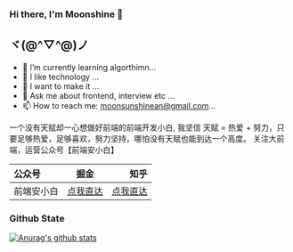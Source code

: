 ### Hi there, I'm Moonshine 👋

<!--**moonshinean/moonshinean** is a ✨ _special_ ✨ repository because its `README.md` (this file) appears on your GitHub profile.-->

## ヾ(@^▽^@)ノ

- 🌱 I’m currently learning algorthimn...
- 👯 I like technology ...
- 🤔 I want to make it ...
- 💬 Ask me about frontend, interview etc ...
- 📫 How to reach me: moonsunshinean@gmail.com...

一个没有天赋却一心想做好前端的前端开发小白, 我坚信 天赋 = 热爱 + 努力，只要足够热爱，足够喜欢，努力坚持，哪怕没有天赋也能到达一个高度。  关注大前端，运营公众号【前端安小白】


| 公众号       | 掘金 |      知乎 |
| :--------- | :--: | -----------: |
| 前端安小白     | [点我直达](https://juejin.cn/user/2946346893717320)  |   [点我直达](https://www.zhihu.com/people/moonshine-93-39)  |

### Github State
[![Anurag's github stats](https://github-readme-stats.vercel.app/api?username=anuraghazra)](https://github.com/anuraghazra/github-readme-stats)
